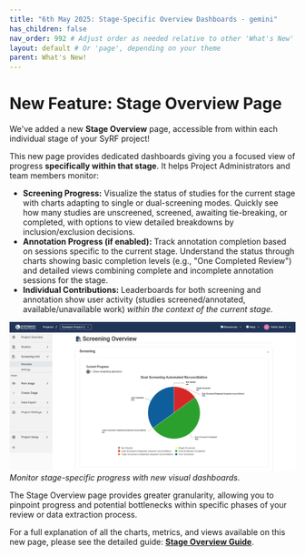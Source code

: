 ```yaml
---
title: "6th May 2025: Stage-Specific Overview Dashboards - gemini"
has_children: false
nav_order: 992 # Adjust order as needed relative to other 'What's New' items
layout: default # Or 'page', depending on your theme
parent: What's New!
---
```


# New Feature: Stage Overview Page

We've added a new **Stage Overview** page, accessible from within each individual stage of your SyRF project!

This new page provides dedicated dashboards giving you a focused view of progress **specifically within that stage**. It helps Project Administrators and team members monitor:

* **Screening Progress:** Visualize the status of studies for the current stage with charts adapting to single or dual-screening modes. Quickly see how many studies are unscreened, screened, awaiting tie-breaking, or completed, with options to view detailed breakdowns by inclusion/exclusion decisions.
* **Annotation Progress (if enabled):** Track annotation completion based on sessions specific to the current stage. Understand the status through charts showing basic completion levels (e.g., "One Completed Review") and detailed views combining complete and incomplete annotation sessions for the stage.
* **Individual Contributions:** Leaderboards for both screening and annotation show user activity (studies screened/annotated, available/unavailable work) *within the context of the current stage*.

![Stage Overview Guide](/figs/Fig_New-stage-Overview.png)
*Monitor stage-specific progress with new visual dashboards.*

The Stage Overview page provides greater granularity, allowing you to pinpoint progress and potential bottlenecks within specific phases of your review or data extraction process.

For a full explanation of all the charts, metrics, and views available on this new page, please see the detailed guide: [**Stage Overview Guide**](/figs/Fig_New-stage-Overview.png).
